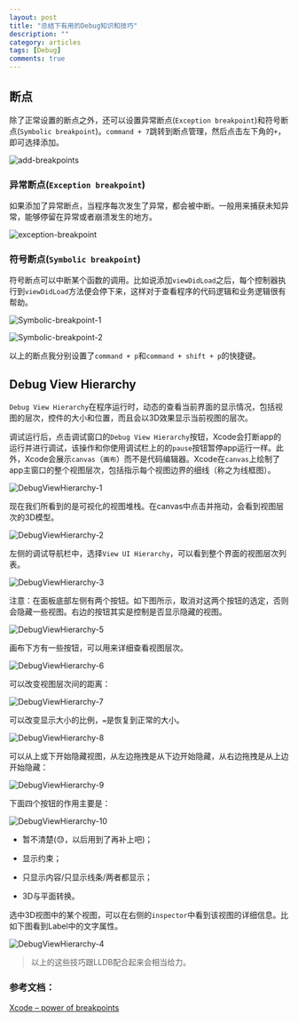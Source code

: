 ```yaml
---
layout: post
title: "总结下有用的Debug知识和技巧"
description: ""
category: articles
tags: [Debug]
comments: true
---
```


## 断点

除了正常设置的断点之外，还可以设置异常断点(`Exception breakpoint`)和符号断点(`Symbolic breakpoint`)。`command + 7`跳转到断点管理，然后点击左下角的`+`，即可选择添加。

![add-breakpoints](https://tonyh2021.github.io/images/20160403-debug-skills/add-breakpoints.png)

### 异常断点(`Exception breakpoint`)

如果添加了异常断点，当程序每次发生了异常，都会被中断。一般用来捕获未知异常，能够停留在异常或者崩溃发生的地方。

![exception-breakpoint](https://tonyh2021.github.io/images/20160403-debug-skills/exception-breakpoint.png)

### 符号断点(`Symbolic breakpoint`)

符号断点可以中断某个函数的调用。比如说添加`viewDidLoad`之后，每个控制器执行到`viewDidLoad`方法便会停下来，这样对于查看程序的代码逻辑和业务逻辑很有帮助。

![Symbolic-breakpoint-1](https://tonyh2021.github.io/images/20160403-debug-skills/Symbolic-breakpoint-1.png)

![Symbolic-breakpoint-2](https://tonyh2021.github.io/images/20160403-debug-skills/Symbolic-breakpoint-2.png)

以上的断点我分别设置了`command + p`和`command + shift + p`的快捷键。

## Debug View Hierarchy

`Debug View Hierarchy`在程序运行时，动态的查看当前界面的显示情况，包括视图的层次，控件的大小和位置，而且会以3D效果显示当前视图的层次。

调试运行后，点击调试窗口的`Debug View Hierarchy`按钮，Xcode会打断app的运行并进行调试，该操作和你使用调试栏上的的`pause`按钮暂停app运行一样。此外，Xcode会展示`canvas`（`画布`）而不是代码编辑器。Xcode在`canvas`上绘制了app主窗口的整个视图层次，包括指示每个视图边界的细线（称之为线框图）。

![DebugViewHierarchy-1](https://tonyh2021.github.io/images/20160403-debug-skills/DebugViewHierarchy-1.png)

现在我们所看到的是可视化的视图堆栈。在canvas中点击并拖动，会看到视图层次的3D模型。

![DebugViewHierarchy-2](https://tonyh2021.github.io/images/20160403-debug-skills/DebugViewHierarchy-2.png)

左侧的调试导航栏中，选择`View UI Hierarchy`，可以看到整个界面的视图层次列表。

![DebugViewHierarchy-3](https://tonyh2021.github.io/images/20160403-debug-skills/DebugViewHierarchy-3.png)

注意：在面板底部左侧有两个按钮。如下图所示，取消对这两个按钮的选定，否则会隐藏一些视图。右边的按钮其实是控制是否显示隐藏的视图。

![DebugViewHierarchy-5](https://tonyh2021.github.io/images/20160403-debug-skills/DebugViewHierarchy-5.png)

画布下方有一些按钮，可以用来详细查看视图层次。

![DebugViewHierarchy-6](https://tonyh2021.github.io/images/20160403-debug-skills/DebugViewHierarchy-6.png)

可以改变视图层次间的距离：

![DebugViewHierarchy-7](https://tonyh2021.github.io/images/20160403-debug-skills/DebugViewHierarchy-7.png)

可以改变显示大小的比例，`=`是恢复到正常的大小。

![DebugViewHierarchy-8](https://tonyh2021.github.io/images/20160403-debug-skills/DebugViewHierarchy-8.png)

可以从上或下开始隐藏视图，从左边拖拽是从下边开始隐藏，从右边拖拽是从上边开始隐藏：

![DebugViewHierarchy-9](https://tonyh2021.github.io/images/20160403-debug-skills/DebugViewHierarchy-9.png)

下面四个按钮的作用主要是：

![DebugViewHierarchy-10](https://tonyh2021.github.io/images/20160403-debug-skills/DebugViewHierarchy-10.png)

- 暂不清楚(😓，以后用到了再补上吧)；

- 显示约束；

- 只显示内容/只显示线条/两者都显示；

- 3D与平面转换。


选中3D视图中的某个视图，可以在右侧的`inspector`中看到该视图的详细信息。比如下图看到Label中的文字属性。

![DebugViewHierarchy-4](https://tonyh2021.github.io/images/20160403-debug-skills/DebugViewHierarchy-4.png)

> 以上的这些技巧跟LLDB配合起来会相当给力。


### 参考文档：
[Xcode – power of breakpoints](http://www.albertopasca.it/whiletrue/2013/06/xcode-power-of-breakpoints/)

    

